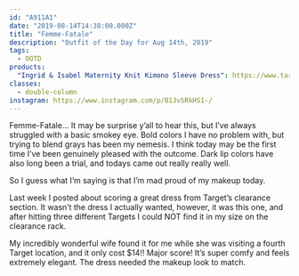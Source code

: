 ```yaml
---
id: "A911A1"
date: "2019-08-14T14:38:00.000Z"
title: "Femme-Fatale"
description: "Outfit of the Day for Aug 14th, 2019"
tags:
  - OOTD
products:
  "Ingrid & Isabel Maternity Knit Kimono Sleeve Dress": https://www.target.com/p/maternity-knit-kimono-sleeve-dress-isabel-maternity-by-ingrid-isabel-153/-/A-53217490
classes:
  - double-column
instagram: https://www.instagram.com/p/B1JvSRkHS1-/
---
```

Femme-Fatale... It may be surprise y’all to hear this, but I’ve always struggled with a basic smokey eye. Bold colors I have no problem with, but trying to blend grays has been my nemesis. I think today may be the first time I’ve been genuinely pleased with the outcome. Dark lip colors have also long been a trial, and todays came out really really well.

So I guess what I’m saying is that I’m mad proud of my makeup today.

Last week I posted about scoring a great dress from Target’s clearance section. It wasn’t the dress I actually wanted, however, it was this one, and after hitting three different Targets I could NOT find it in my size on the clearance rack.

My incredibly wonderful wife found it for me while she was visiting a fourth Target location, and it only cost $14!! Major score! It’s super comfy and feels extremely elegant. The dress needed the makeup look to match.
